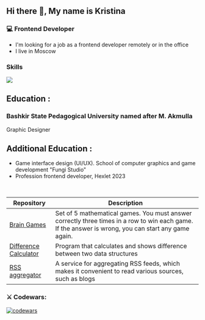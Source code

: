 ## Hi there 👋, My name is Kristina


### :computer: Frontend Developer

*   I'm looking for a job as a frontend developer remotely or in the office
*   I live in Moscow

  ### Skills 
<p>
  <a href="https://skillicons.dev">
    <img src="https://skillicons.dev/icons?i=js,github,html,css,figma,ai" />
  </a>
</p>

## Education :
### Bashkir State Pedagogical University named after M. Akmulla
Graphic Designer
 
## Additional Education :
- Game interface design (UI/UX). School of computer graphics and game development "Fungi Studio"
- Profession frontend developer, Hexlet 2023  

<br/>

| Repository |  Description |
| -- | -- |
| [Brain Games](https://github.com/KristinaDegtereva/frontend-project-44)| Set of 5 mathematical games. You must answer correctly three times in a row to win each game. If the answer is wrong, you can start any game again.|
| [Difference Calculator](https://github.com/KristinaDegtereva/frontend-project-46) | Program that calculates and shows difference between two data structures|
| [RSS aggregator](https://github.com/KristinaDegtereva/frontend-project-11) | A service for aggregating RSS feeds, which makes it convenient to read various sources, such as blogs|


### ⚔ Codewars:

[![codewars](https://www.codewars.com/users/KristinaDegtereva/badges/large)](https://www.codewars.com/users/KristinaDegtereva/badges/large)